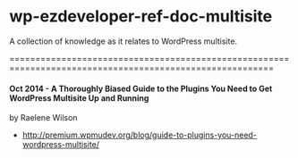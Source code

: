 wp-ezdeveloper-ref-doc-multisite
================================

A collection of knowledge as it relates to WordPress multisite.


=========================================================================================================

#### Oct 2014 - A Thoroughly Biased Guide to the Plugins You Need to Get WordPress Multisite Up and Running
by Raelene Wilson 
- http://premium.wpmudev.org/blog/guide-to-plugins-you-need-wordpress-multisite/
